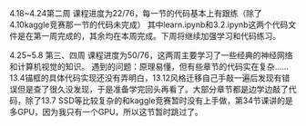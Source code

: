 4.18~4.24第二周
课程进度为22/76，每一节的代码基本上有跟练（除了4.10kaggle竞赛那一节的代码未完成）
其中learn.ipynb和3.2.ipynb这两个代码文件是在第一周完成的，其余均在本周完成。下周将继续加强学习和代码练习。

4.25~5.8 第三、四周
课程进度为50/76，这两周主要学习了一些经典的神经网络和计算机视觉的知识。
遇到的问题：原理易懂，但有些章节的代码实在复杂……13.4锚框的具体代码实现还没有弄明白，13.12风格迁移自己手敲一遍后发现有错误但是查了很久没发现，于是准备学完回头再看了。大部分章节都是边学边敲了代码，除了13.7 SSD等比较复杂的和kaggle竞赛暂时没有上手做，第34节课讲的是多GPU，因为我只有一个GPU，所以这节暂时跳过了。
